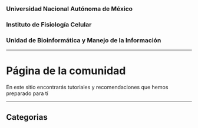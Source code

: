 ### Universidad Nacional Autónoma de México
### Instituto de Fisiología Celular
### Unidad de Bioinformática y Manejo de la Información
___

# Página de la comunidad

En este sitio encontrarás tutoriales y recomendaciones que hemos preparado para tí

___

## Categorias

